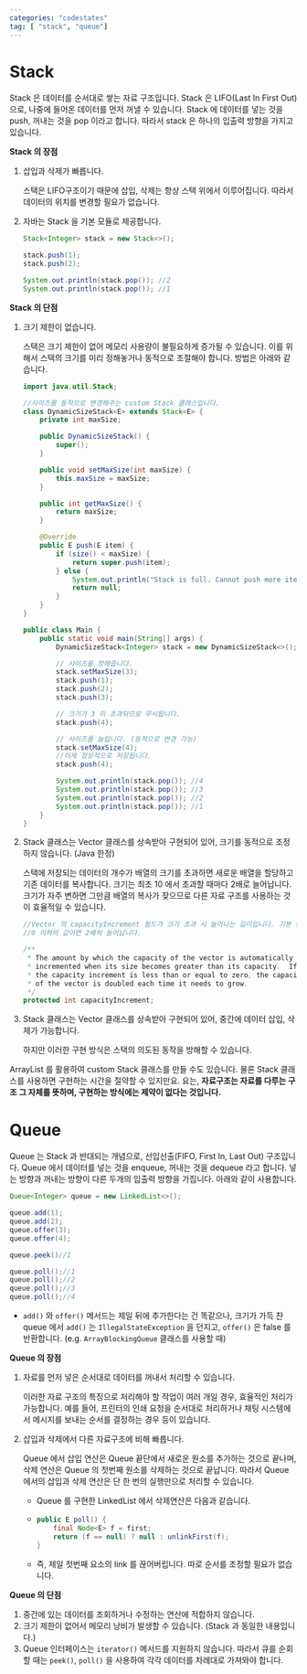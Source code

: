 ```yaml
---
categories: "codestates"
tag: [ "stack", "queue"]
---
```


# Stack

Stack 은 데이터를 순서대로 쌓는 자료 구조입니다. Stack 은 LIFO(Last In First Out) 으로, 나중에 들어온 데이터를 먼저 꺼낼 수 있습니다. Stack 에 데이터를 넣는 것을 push, 꺼내는 것을 pop 이라고 합니다. 따라서 stack 은 하나의 입출력 방향을 가지고 있습니다.

**Stack 의 장점**

1. 삽입과 삭제가 빠릅니다.

   스택은 LIFO구조이기 때문에 삽입, 삭제는 항상 스택 위에서 이루어집니다. 따라서 데이터의 위치를 변경할 필요가 없습니다. 

2. 자바는 Stack 을 기본 모듈로 제공합니다.

   ```java
   Stack<Integer> stack = new Stack<>();
   
   stack.push(1);
   stack.push(2);
   
   System.out.println(stack.pop()); //2
   System.out.println(stack.pop()); //1
   ```

**Stack 의 단점**

1. 크기 제한이 없습니다.

   스택은 크기 제한이 없어 메모리 사용량이 불필요하게 증가될 수 있습니다. 이를 위해서 스택의 크기를 미리 정해놓거나 동적으로 조절해야 합니다. 방법은 아래와 같습니다.

   ```java
   import java.util.Stack;
   
   //사이즈를 동적으로 변경해주는 custom Stack 클래스입니다.
   class DynamicSizeStack<E> extends Stack<E> {
       private int maxSize;
   
       public DynamicSizeStack() {
           super();
       }
   
       public void setMaxSize(int maxSize) {
           this.maxSize = maxSize;
       }
   
       public int getMaxSize() {
           return maxSize;
       }
   
       @Override
       public E push(E item) {
           if (size() < maxSize) {
               return super.push(item);
           } else {
               System.out.println("Stack is full. Cannot push more items.");
               return null;
           }
       }
   }
   
   public class Main {
       public static void main(String[] args) {
           DynamicSizeStack<Integer> stack = new DynamicSizeStack<>();
   
           // 사이즈를 정해줍니다.
           stack.setMaxSize(3);
           stack.push(1);
           stack.push(2);
           stack.push(3);
   
           // 크기가 3 이 초과되므로 무시됩니다.
           stack.push(4);
   
           // 사이즈를 늘립니다. (동적으로 변경 가능)
           stack.setMaxSize(4);
           //이제 정상적으로 저장됩니다.
           stack.push(4); 
   
           System.out.println(stack.pop()); //4
           System.out.println(stack.pop()); //3
           System.out.println(stack.pop()); //2
           System.out.println(stack.pop()); //1
       }
   }
   ```

2. Stack 클래스는 Vector 클래스를 상속받아 구현되어 있어, 크기를 동적으로 조정하지 않습니다. (Java 한정)

   스택에 저장되는 데이터의 개수가 배열의 크기를 초과하면 새로운 배열을 할당하고 기존 데이터를 복사합니다. 크기는 최초 10 에서 초과할 때마다 2배로 늘어납니다. 크기가 자주 변하면 그만큼 배열의 복사가 잦으므로 다른 자료 구조를 사용하는 것이 효율적일 수 있습니다.

   ```java
   //Vector 의 capacityIncrement 필드가 크기 초과 시 늘어나는 길이입니다. 기본 생성자에서 0 으로 지정됩니다.
   //0 이하의 값이면 2배씩 늘어납니다.
   
   /**
    * The amount by which the capacity of the vector is automatically
    * incremented when its size becomes greater than its capacity.  If
    * the capacity increment is less than or equal to zero, the capacity
    * of the vector is doubled each time it needs to grow.
    */
   protected int capacityIncrement;
   ```

3. Stack 클래스는 Vector 클래스를 상속받아 구현되어 있어, 중간에 데이터 삽입, 삭제가 가능합니다.

   하지만 이러한 구현 방식은 스택의 의도된 동작을 방해할 수 있습니다.

ArrayList 를 활용하여 custom Stack 클래스를 만들 수도 있습니다. 물론 Stack 클래스를 사용하면 구현하는 시간을 절약할 수 있지만요. 요는, **자료구조는 자료를 다루는 구조 그 자체를 뜻하며, 구현하는 방식에는 제약이 없다는 것입니다.**



# Queue

Queue 는 Stack 과 반대되는 개념으로, 선입선출(FIFO, First In, Last Out) 구조입니다. Queue 에서 데이터를 넣는 것을 enqueue, 꺼내는 것을 dequeue 라고 합니다. 넣는 방향과 꺼내는 방향이 다른 두개의 입출력 방향을 가집니다. 아래와 같이 사용합니다.

```java
Queue<Integer> queue = new LinkedList<>();

queue.add(1);
queue.add(2);
queue.offer(3);
queue.offer(4);

queue.peek()//1

queue.poll();//1
queue.poll();//2
queue.poll();//3
queue.poll();//4
```

- `add()` 와 `offer()` 메서드는 제일 뒤에 추가한다는 건 똑같으나, 크기가 가득 찬 queue 에서 `add()` 는 `IllegalStateException` 을 던지고, `offer()` 은 false 를 반환합니다. (e.g. `ArrayBlockingQueue` 클래스를 사용할 때)



**Queue 의 장점**

1. 자료를 먼저 넣은 순서대로 데이터를 꺼내서 처리할 수 있습니다.

   이러한 자료 구조의 특징으로 처리해야 할 작업이 여러 개일 경우, 효율적인 처리가 가능합니다. 예를 들어, 프린터의 인쇄 요청을 순서대로 처리하거나 채팅 시스템에서 메시지를 보내는 순서를 결정하는 경우 등이 있습니다.

2. 삽입과 삭제에서 다른 자료구조에 비해 빠릅니다.

   Queue 에서 삽입 연산은 Queue 끝단에서 새로운 원소를 추가하는 것으로 끝나며, 삭제 연산은 Queue 의 첫번째 원소를 삭제하는 것으로 끝납니다. 따라서 Queue 에서의 삽입과 삭제 연산은 단 한 번의 실행만으로 처리할 수 있습니다.

   - Queue 를 구현한 LinkedList<E> 에서 삭제연산은 다음과 같습니다.

   - ```java
     public E poll() {
         final Node<E> f = first;
         return (f == null) ? null : unlinkFirst(f);
     }
     ```

   - 즉, 제일 첫번째 요소의 link 를 끊어버립니다. 따로 순서를 조정할 필요가 없습니다.

     

**Queue 의 단점**

1. 중간에 있는 데이터를 조회하거나 수정하는 연산에 적합하지 않습니다.
2. 크기 제한이 없어서 메모리 낭비가 발생할 수 있습니다. (Stack 과 동일한 내용입니다.)
3. Queue 인터페이스는 `iterator()` 메서드를 지원하지 않습니다. 따라서 큐를 순회할 때는 `peek()`, `poll()` 을 사용하여 각각 데이터를 차례대로 가져와야 합니다.